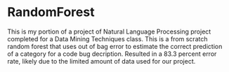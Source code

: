 # RandomForest
This is my portion of a project of Natural Language Processing project completed for a Data Mining Techniques class. This is a from scratch random forest that uses out of bag error to estimate the correct prediction of a category for a code bug decription. Resulted in a 83.3 percent error rate, likely due to the limited amount of data used for our project.
